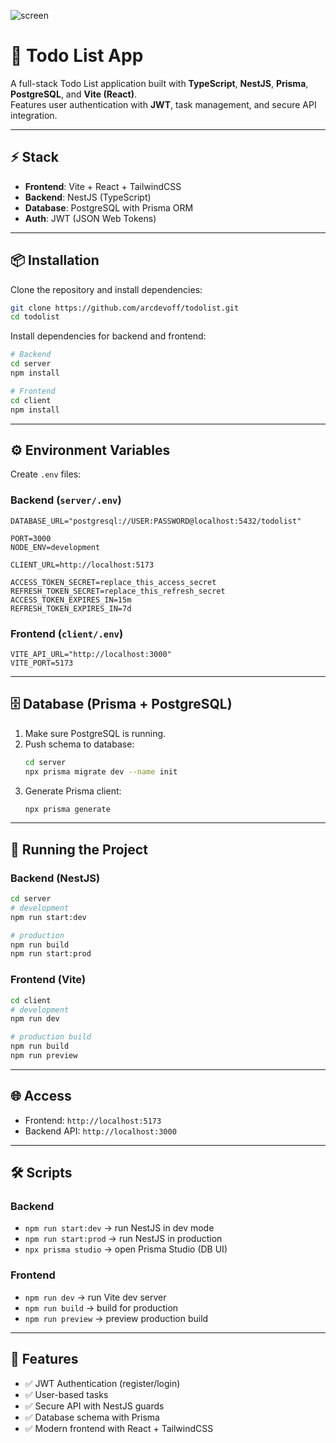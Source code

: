 ![screen](https://arcdevoff.site/portfolio/todolist.png)

# 📝 Todo List App

A full-stack Todo List application built with **TypeScript**, **NestJS**, **Prisma**, **PostgreSQL**, and **Vite (React)**.  
Features user authentication with **JWT**, task management, and secure API integration.

---

## ⚡ Stack

- **Frontend**: Vite + React + TailwindCSS
- **Backend**: NestJS (TypeScript)
- **Database**: PostgreSQL with Prisma ORM
- **Auth**: JWT (JSON Web Tokens)

---

## 📦 Installation

Clone the repository and install dependencies:

```bash
git clone https://github.com/arcdevoff/todolist.git
cd todolist
```

Install dependencies for backend and frontend:

```bash
# Backend
cd server
npm install

# Frontend
cd client
npm install
```

---

## ⚙️ Environment Variables

Create `.env` files:

### Backend (`server/.env`)

```env
DATABASE_URL="postgresql://USER:PASSWORD@localhost:5432/todolist"

PORT=3000
NODE_ENV=development

CLIENT_URL=http://localhost:5173

ACCESS_TOKEN_SECRET=replace_this_access_secret
REFRESH_TOKEN_SECRET=replace_this_refresh_secret
ACCESS_TOKEN_EXPIRES_IN=15m
REFRESH_TOKEN_EXPIRES_IN=7d
```

### Frontend (`client/.env`)

```env
VITE_API_URL="http://localhost:3000"
VITE_PORT=5173
```

---

## 🗄️ Database (Prisma + PostgreSQL)

1. Make sure PostgreSQL is running.
2. Push schema to database:
   ```bash
   cd server
   npx prisma migrate dev --name init
   ```
3. Generate Prisma client:
   ```bash
   npx prisma generate
   ```

---

## 🚀 Running the Project

### Backend (NestJS)

```bash
cd server
# development
npm run start:dev

# production
npm run build
npm run start:prod
```

### Frontend (Vite)

```bash
cd client
# development
npm run dev

# production build
npm run build
npm run preview
```

---

## 🌐 Access

- Frontend: `http://localhost:5173`
- Backend API: `http://localhost:3000`

---

## 🛠️ Scripts

### Backend

- `npm run start:dev` → run NestJS in dev mode
- `npm run start:prod` → run NestJS in production
- `npx prisma studio` → open Prisma Studio (DB UI)

### Frontend

- `npm run dev` → run Vite dev server
- `npm run build` → build for production
- `npm run preview` → preview production build

---

## 📸 Features

- ✅ JWT Authentication (register/login)
- ✅ User-based tasks
- ✅ Secure API with NestJS guards
- ✅ Database schema with Prisma
- ✅ Modern frontend with React + TailwindCSS
